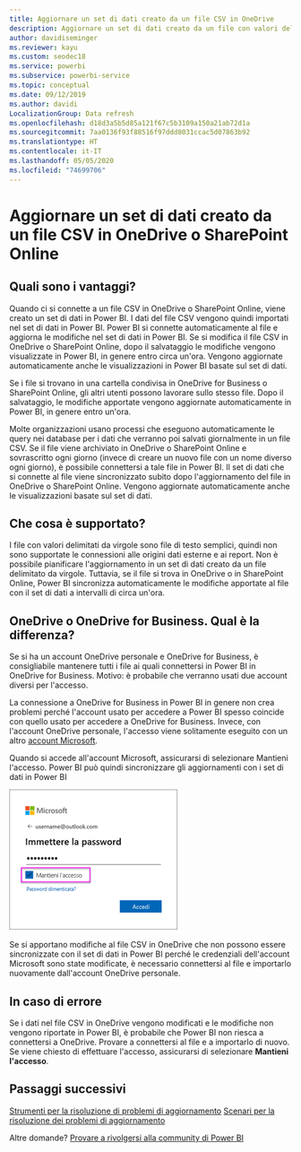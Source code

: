 ```yaml
---
title: Aggiornare un set di dati creato da un file CSV in OneDrive
description: Aggiornare un set di dati creato da un file con valori delimitati da virgole (CSV) in OneDrive
author: davidiseminger
ms.reviewer: kayu
ms.custom: seodec18
ms.service: powerbi
ms.subservice: powerbi-service
ms.topic: conceptual
ms.date: 09/12/2019
ms.author: davidi
LocalizationGroup: Data refresh
ms.openlocfilehash: d18d3a5b5d85a121f67c5b3109a150a21ab72d1a
ms.sourcegitcommit: 7aa0136f93f88516f97ddd8031ccac5d07863b92
ms.translationtype: HT
ms.contentlocale: it-IT
ms.lasthandoff: 05/05/2020
ms.locfileid: "74699706"
---
```

# <a name="refresh-a-dataset-created-from-a-csv-file-on-onedrive-or-sharepoint-online"></a>Aggiornare un set di dati creato da un file CSV in OneDrive o SharePoint Online
## <a name="what-are-the-advantages"></a>Quali sono i vantaggi?
Quando ci si connette a un file CSV in OneDrive o SharePoint Online, viene creato un set di dati in Power BI. I dati del file CSV vengono quindi importati nel set di dati in Power BI. Power BI si connette automaticamente al file e aggiorna le modifiche nel set di dati in Power BI. Se si modifica il file CSV in OneDrive o SharePoint Online, dopo il salvataggio le modifiche vengono visualizzate in Power BI, in genere entro circa un'ora. Vengono aggiornate automaticamente anche le visualizzazioni in Power BI basate sul set di dati.

Se i file si trovano in una cartella condivisa in OneDrive for Business o SharePoint Online, gli altri utenti possono lavorare sullo stesso file. Dopo il salvataggio, le modifiche apportate vengono aggiornate automaticamente in Power BI, in genere entro un'ora.

Molte organizzazioni usano processi che eseguono automaticamente le query nei database per i dati che verranno poi salvati giornalmente in un file CSV. Se il file viene archiviato in OneDrive o SharePoint Online e sovrascritto ogni giorno (invece di creare un nuovo file con un nome diverso ogni giorno), è possibile connettersi a tale file in Power BI. Il set di dati che si connette al file viene sincronizzato subito dopo l'aggiornamento del file in OneDrive o SharePoint Online. Vengono aggiornate automaticamente anche le visualizzazioni basate sul set di dati.

## <a name="whats-supported"></a>Che cosa è supportato?
I file con valori delimitati da virgole sono file di testo semplici, quindi non sono supportate le connessioni alle origini dati esterne e ai report. Non è possibile pianificare l'aggiornamento in un set di dati creato da un file delimitato da virgole. Tuttavia, se il file si trova in OneDrive o in SharePoint Online, Power BI sincronizza automaticamente le modifiche apportate al file con il set di dati a intervalli di circa un'ora.

## <a name="onedrive-or-onedrive-for-business-whats-the-difference"></a>OneDrive o OneDrive for Business. Qual è la differenza?
Se si ha un account OneDrive personale e OneDrive for Business, è consigliabile mantenere tutti i file ai quali connettersi in Power BI in OneDrive for Business. Motivo: è probabile che verranno usati due account diversi per l'accesso.

La connessione a OneDrive for Business in Power BI in genere non crea problemi perché l'account usato per accedere a Power BI spesso coincide con quello usato per accedere a OneDrive for Business. Invece, con l'account OneDrive personale, l'accesso viene solitamente eseguito con un altro [account Microsoft](https://account.microsoft.com).

Quando si accede all'account Microsoft, assicurarsi di selezionare Mantieni l'accesso. Power BI può quindi sincronizzare gli aggiornamenti con i set di dati in Power BI

![Esempio di accesso](media/refresh-csv-file-onedrive/refresh_signin_keepmesignedin.png)

Se si apportano modifiche al file CSV in OneDrive che non possono essere sincronizzate con il set di dati in Power BI perché le credenziali dell'account Microsoft sono state modificate, è necessario connettersi al file e importarlo nuovamente dall'account OneDrive personale.

## <a name="when-things-go-wrong"></a>In caso di errore
Se i dati nel file CSV in OneDrive vengono modificati e le modifiche non vengono riportate in Power BI, è probabile che Power BI non riesca a connettersi a OneDrive. Provare a connettersi al file e a importarlo di nuovo. Se viene chiesto di effettuare l'accesso, assicurarsi di selezionare **Mantieni l'accesso**.

## <a name="next-steps"></a>Passaggi successivi
[Strumenti per la risoluzione di problemi di aggiornamento](service-gateway-onprem-tshoot.md)
[Scenari per la risoluzione dei problemi di aggiornamento](refresh-troubleshooting-refresh-scenarios.md)

Altre domande? [Provare a rivolgersi alla community di Power BI](https://community.powerbi.com/)


